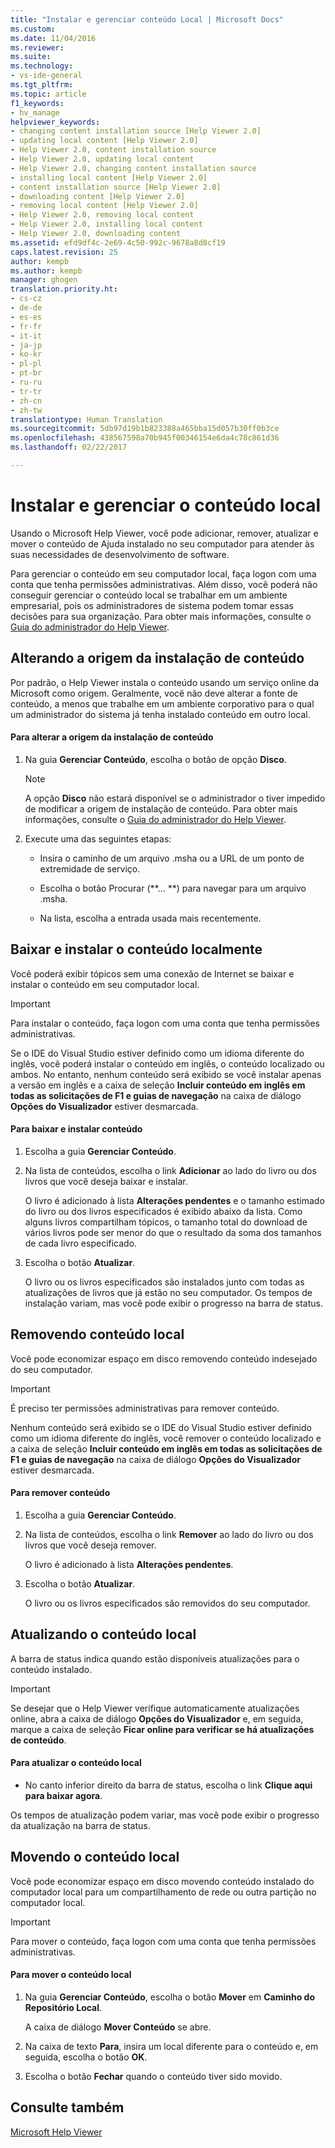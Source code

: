 ```yaml
---
title: "Instalar e gerenciar conteúdo Local | Microsoft Docs"
ms.custom: 
ms.date: 11/04/2016
ms.reviewer: 
ms.suite: 
ms.technology:
- vs-ide-general
ms.tgt_pltfrm: 
ms.topic: article
f1_keywords:
- hv_manage
helpviewer_keywords:
- changing content installation source [Help Viewer 2.0]
- updating local content [Help Viewer 2.0]
- Help Viewer 2.0, content installation source
- Help Viewer 2.0, updating local content
- Help Viewer 2.0, changing content installation source
- installing local content [Help Viewer 2.0]
- content installation source [Help Viewer 2.0]
- downloading content [Help Viewer 2.0]
- removing local content [Help Viewer 2.0]
- Help Viewer 2.0, removing local content
- Help Viewer 2.0, installing local content
- Help Viewer 2.0, downloading content
ms.assetid: efd9df4c-2e69-4c50-992c-9678a8d8cf19
caps.latest.revision: 25
author: kempb
ms.author: kempb
manager: ghogen
translation.priority.ht:
- cs-cz
- de-de
- es-es
- fr-fr
- it-it
- ja-jp
- ko-kr
- pl-pl
- pt-br
- ru-ru
- tr-tr
- zh-cn
- zh-tw
translationtype: Human Translation
ms.sourcegitcommit: 5db97d19b1b823388a465bba15d057b30ff0b3ce
ms.openlocfilehash: 438567598a70b945f00346154e6da4c78c861d36
ms.lasthandoff: 02/22/2017

---
```

# <a name="install-and-manage-local-content"></a>Instalar e gerenciar o conteúdo local
Usando o Microsoft Help Viewer, você pode adicionar, remover, atualizar e mover o conteúdo de Ajuda instalado no seu computador para atender às suas necessidades de desenvolvimento de software.  
  
 Para gerenciar o conteúdo em seu computador local, faça logon com uma conta que tenha permissões administrativas. Além disso, você poderá não conseguir gerenciar o conteúdo local se trabalhar em um ambiente empresarial, pois os administradores de sistema podem tomar essas decisões para sua organização. Para obter mais informações, consulte o [Guia do administrador do Help Viewer](../ide/help-viewer-administrator-guide.md).  
  
## <a name="changing-the-content-installation-source"></a>Alterando a origem da instalação de conteúdo  
 Por padrão, o Help Viewer instala o conteúdo usando um serviço online da Microsoft como origem. Geralmente, você não deve alterar a fonte de conteúdo, a menos que trabalhe em um ambiente corporativo para o qual um administrador do sistema já tenha instalado conteúdo em outro local.  
  
#### <a name="to-change-the-content-installation-source"></a>Para alterar a origem da instalação de conteúdo  
  
1.  Na guia **Gerenciar Conteúdo**, escolha o botão de opção **Disco**.  
  
    > [!NOTE]
    >  A opção **Disco** não estará disponível se o administrador o tiver impedido de modificar a origem de instalação de conteúdo. Para obter mais informações, consulte o [Guia do administrador do Help Viewer](../ide/help-viewer-administrator-guide.md).  
  
2.  Execute uma das seguintes etapas:  
  
    -   Insira o caminho de um arquivo .msha ou a URL de um ponto de extremidade de serviço.  
  
    -   Escolha o botão Procurar (**... **) para navegar para um arquivo .msha.  
  
    -   Na lista, escolha a entrada usada mais recentemente.  
  
## <a name="download-and-install-content-locally"></a>Baixar e instalar o conteúdo localmente  
 Você poderá exibir tópicos sem uma conexão de Internet se baixar e instalar o conteúdo em seu computador local.  
  
> [!IMPORTANT]
>  Para instalar o conteúdo, faça logon com uma conta que tenha permissões administrativas.  
  
 Se o IDE do Visual Studio estiver definido como um idioma diferente do inglês, você poderá instalar o conteúdo em inglês, o conteúdo localizado ou ambos. No entanto, nenhum conteúdo será exibido se você instalar apenas a versão em inglês e a caixa de seleção **Incluir conteúdo em inglês em todas as solicitações de F1 e guias de navegação** na caixa de diálogo **Opções do Visualizador** estiver desmarcada.  
  
#### <a name="to-download-and-install-content"></a>Para baixar e instalar conteúdo  
  
1.  Escolha a guia **Gerenciar Conteúdo**.  
  
2.  Na lista de conteúdos, escolha o link **Adicionar** ao lado do livro ou dos livros que você deseja baixar e instalar.  
  
     O livro é adicionado à lista **Alterações pendentes** e o tamanho estimado do livro ou dos livros especificados é exibido abaixo da lista. Como alguns livros compartilham tópicos, o tamanho total do download de vários livros pode ser menor do que o resultado da soma dos tamanhos de cada livro especificado.  
  
3.  Escolha o botão **Atualizar**.  
  
     O livro ou os livros especificados são instalados junto com todas as atualizações de livros que já estão no seu computador. Os tempos de instalação variam, mas você pode exibir o progresso na barra de status.  
  
## <a name="removing-local-content"></a>Removendo conteúdo local  
 Você pode economizar espaço em disco removendo conteúdo indesejado do seu computador.  
  
> [!IMPORTANT]
>  É preciso ter permissões administrativas para remover conteúdo.  
  
 Nenhum conteúdo será exibido se o IDE do Visual Studio estiver definido como um idioma diferente do inglês, você remover o conteúdo localizado e a caixa de seleção **Incluir conteúdo em inglês em todas as solicitações de F1 e guias de navegação** na caixa de diálogo **Opções do Visualizador** estiver desmarcada.  
  
#### <a name="to-remove-content"></a>Para remover conteúdo  
  
1.  Escolha a guia **Gerenciar Conteúdo**.  
  
2.  Na lista de conteúdos, escolha o link **Remover** ao lado do livro ou dos livros que você deseja remover.  
  
     O livro é adicionado à lista **Alterações pendentes**.  
  
3.  Escolha o botão **Atualizar**.  
  
     O livro ou os livros especificados são removidos do seu computador.  
  
## <a name="updating-local-content"></a>Atualizando o conteúdo local  
 A barra de status indica quando estão disponíveis atualizações para o conteúdo instalado.  
  
> [!IMPORTANT]
>  Se desejar que o Help Viewer verifique automaticamente atualizações online, abra a caixa de diálogo **Opções do Visualizador** e, em seguida, marque a caixa de seleção **Ficar online para verificar se há atualizações de conteúdo**.  
  
#### <a name="to-update-local-content"></a>Para atualizar o conteúdo local  
  
-   No canto inferior direito da barra de status, escolha o link **Clique aqui para baixar agora**.  
  
 Os tempos de atualização podem variar, mas você pode exibir o progresso da atualização na barra de status.  
  
## <a name="moving-local-content"></a>Movendo o conteúdo local  
 Você pode economizar espaço em disco movendo conteúdo instalado do computador local para um compartilhamento de rede ou outra partição no computador local.  
  
> [!IMPORTANT]
>  Para mover o conteúdo, faça logon com uma conta que tenha permissões administrativas.  
  
#### <a name="to-move-local-content"></a>Para mover o conteúdo local  
  
1.  Na guia **Gerenciar Conteúdo**, escolha o botão **Mover** em **Caminho do Repositório Local**.  
  
     A caixa de diálogo **Mover Conteúdo** se abre.  
  
2.  Na caixa de texto **Para**, insira um local diferente para o conteúdo e, em seguida, escolha o botão **OK**.  
  
3.  Escolha o botão **Fechar** quando o conteúdo tiver sido movido.  
  
## <a name="see-also"></a>Consulte também  
 [Microsoft Help Viewer](../ide/microsoft-help-viewer.md)
